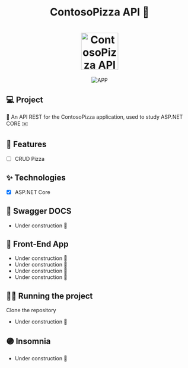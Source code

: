 <h1 align="center">
  ContosoPizza API 👋
</h1>
<h1 align="center">
 <img alt="ContosoPizza API" height="100" title="" src="https://i.imgur.com/JB8ExVZ.png" />
</h1>

<p align="center">

 <img src="https://i.imgur.com/KazVzko.png" alt="APP"/>
</p>

## 💻 Project

🍕 An API REST for the ContosoPizza application, used to study ASP.NET CORE ✉️

## 🔨 Features

- [ ] CRUD Pizza


## ✨ Technologies

- [x] ASP.NET Core
 
## 🌱 Swagger DOCS

- Under construction 🚧

## 🔖 Front-End App

- Under construction 🚧
- Under construction 🚧
- Under construction 🚧
- Under construction 🚧

## 🏃‍♂️ Running the project

Clone the repository

- Under construction 🚧

## 🟣 Insomnia

- Under construction 🚧
